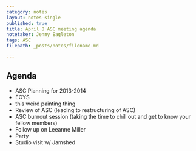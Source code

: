 ```yaml
---
category: notes
layout: notes-single
published: true
title: April 8 ASC meeting agenda
notetaker: Jenny Eagleton
tags: ASC
filepath: _posts/notes/filename.md

---
```


## Agenda

- ASC Planning for 2013-2014  
- EOYS  
- this weird painting thing  
- Review of ASC (leading to restructuring of ASC)  
- ASC burnout session (taking the time to chill out and get to know your fellow members)  
- Follow up on Leeanne Miller  
- Party  
- Studio visit w/ Jamshed